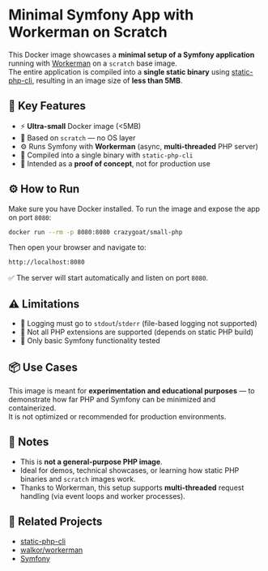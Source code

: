 # Minimal Symfony App with Workerman on Scratch

This Docker image showcases a **minimal setup of a Symfony application** running with [Workerman](https://github.com/walkor/workerman) on a `scratch` base image.  
The entire application is compiled into a **single static binary** using [static-php-cli](https://github.com/crazywhalecc/static-php-cli), resulting in an image size of **less than 5MB**.

## 🚀 Key Features

- ⚡ **Ultra-small** Docker image (<5MB)
- 🧱 Based on `scratch` — no OS layer
- ⚙️ Runs Symfony with **Workerman** (async, **multi-threaded** PHP server)
- 🧰 Compiled into a single binary with `static-php-cli`
- 🧪 Intended as a **proof of concept**, not for production use

## ⚙️ How to Run

Make sure you have Docker installed. To run the image and expose the app on port `8080`:

```bash
docker run --rm -p 8080:8080 crazygoat/small-php
```

Then open your browser and navigate to:
```bash
http://localhost:8080
```
✅ The server will start automatically and listen on port `8080`.


## ⚠️ Limitations

- 📄 Logging must go to `stdout`/`stderr` (file-based logging not supported)
- 🧩 Not all PHP extensions are supported (depends on static PHP build)
- 🔧 Only basic Symfony functionality tested

## 📦 Use Cases

This image is meant for **experimentation and educational purposes** — to demonstrate how far PHP and Symfony can be minimized and containerized.  
It is not optimized or recommended for production environments.

## 📝 Notes

- This is **not a general-purpose PHP image**.
- Ideal for demos, technical showcases, or learning how static PHP binaries and `scratch` images work.
- Thanks to Workerman, this setup supports **multi-threaded** request handling (via event loops and worker processes).

## 🔗 Related Projects

- [static-php-cli](https://github.com/crazywhalecc/static-php-cli)
- [walkor/workerman](https://github.com/walkor/workerman)
- [Symfony](https://symfony.com/)
